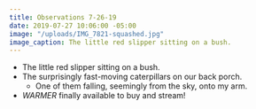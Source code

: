 ```yaml
---
title: Observations 7-26-19
date: 2019-07-27 10:06:00 -05:00
image: "/uploads/IMG_7821-squashed.jpg"
image_caption: The little red slipper sitting on a bush.
---
```


- The little red slipper sitting on a bush.
- The surprisingly fast-moving caterpillars on our back porch.
	- One of them falling, seemingly from the sky, onto my arm.
- *WARMER* finally available to buy and stream!
